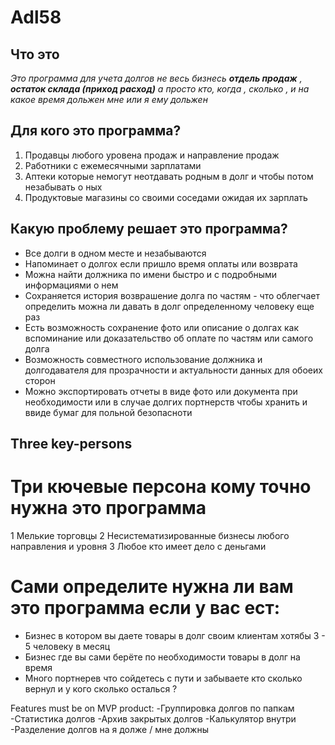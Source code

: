 # **Adl58**
## **Что это**


_Это программа для учета долгов не весь бизнесь **отдель продаж** , **остаток склада (приход расход)** а просто кто, когда , сколько , и на какое время дольжен мне или я ему дольжен_




## **Для кого это программа?**
1. Продавцы любого уровена продаж и направление продаж
2. Работники с ежемесячными зарплатами
3. Аптеки которые немогут неотдавать родным в долг и чтобы потом незабывать о ных
4. Продуктовые магазины со своими соседами ожидая их зарплать




## **Какую проблему решает это программа?**
* Все долги в одном месте и незабываются
* Напоминает о долгох если пришло время оплаты или возврата
* Можна найти должника по имени быстро и с подробными информациями о нем
* Сохраняется история возврашение долга по частям - что облегчает определить можна ли давать в долг определенному человеку еще раз
* Есть возможность сохранение фото или описание о долгах как вспоминание или доказательство об оплате по частям или самого долга
* Возможность совместного использование должника и долгодавателя для прозрачности и актуальности данных для обоеих сторон
* Можно экспортировать отчеты в виде фото или документа при необходимости или в случае долгих портнерств чтобы хранить и ввиде бумаг для польной безопасноти





##   **Three key-persons**

# **Три кючевые персона кому точно нужна это программа**
1  Мелькие торговцы
2  Несистематизированные бизнесы любого направления и уровня
3  Любое кто имеет дело с деньгами


# **Сами определите нужна ли вам это программа если у вас ест:**
* Бизнес в котором вы даете товары в долг своим клиентам хотябы 3 - 5 человеку в месяц
* Бизнес где вы сами берёте по необходимости товары в долг на время 
* Много портнерев что сойдетесь с пути и забываете кто сколько вернул и у кого сколько осталься ?

Features must be on MVP product:
-Группировка долгов по папкам
-Статистика долгов
-Архив закрытых долгов
-Калькулятор внутри
-Разделение долгов на я долже / мне должны